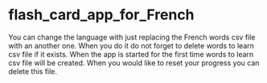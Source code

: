 # flash_card_app_for_French
You can change the language with just replacing the French words csv file with an another one. When you do it do not forget to delete words to learn csv file if it exists.
When the app is started for the first time words to learn csv file will be created. 
When you would like to reset your progress you can delete this file.

